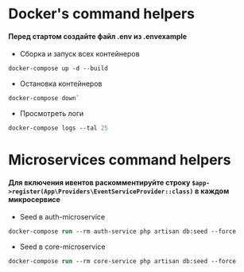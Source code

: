 # Docker's command helpers 
#### Перед стартом создайте файл .env из .envexample
- Сборка и запуск всех контейнеров 
```ps
docker-compose up -d --build
```
- Остановка контейнеров 
```ps
docker-compose down`
```
- Просмотреть логи 
```ps
docker-compose logs --tal 25
```

# Microservices command helpers
#### Для включения ивентов раcкомментируйте строку `$app->register(App\Providers\EventServiceProvider::class)` в каждом микросервисе
- Seed в auth-microservice
```ps
docker-compose run --rm auth-service php artisan db:seed --force
```
- Seed в core-microservice
```ps
docker-compose run --rm core-service php artisan db:seed --force
```
